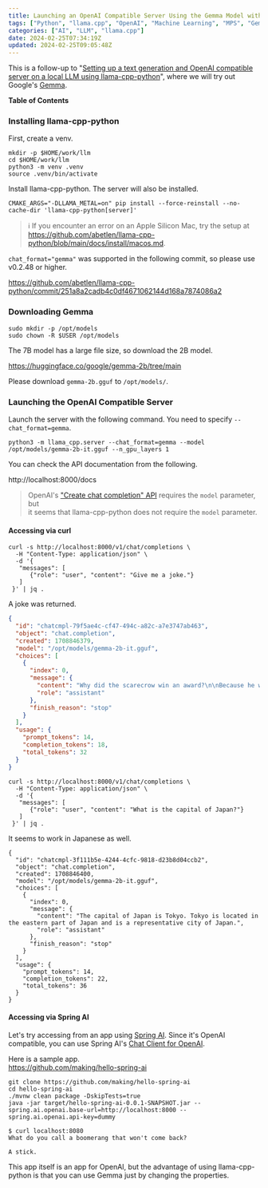 ```yaml
---
title: Launching an OpenAI Compatible Server Using the Gemma Model with llama-cpp-python and Accessing it from Spring AI
tags: ["Python", "llama.cpp", "OpenAI", "Machine Learning", "MPS", "Gemma", "Spring AI"]
categories: ["AI", "LLM", "llama.cpp"]
date: 2024-02-25T07:34:19Z
updated: 2024-02-25T09:05:48Z
---
```


This is a follow-up to "[Setting up a text generation and OpenAI compatible server on a local LLM using llama-cpp-python](/entries/770)", where we will try out Google's [Gemma](https://huggingface.co/google/gemma-2b).

**Table of Contents**
<!-- toc -->

### Installing llama-cpp-python

First, create a venv.

```
mkdir -p $HOME/work/llm
cd $HOME/work/llm
python3 -m venv .venv
source .venv/bin/activate
```

Install llama-cpp-python. The server will also be installed.

```
CMAKE_ARGS="-DLLAMA_METAL=on" pip install --force-reinstall --no-cache-dir 'llama-cpp-python[server]'
```

> ℹ️ If you encounter an error on an Apple Silicon Mac, try the setup at https://github.com/abetlen/llama-cpp-python/blob/main/docs/install/macos.md.

`chat_format="gemma"` was supported in the following commit, so please use v0.2.48 or higher.

https://github.com/abetlen/llama-cpp-python/commit/251a8a2cadb4c0df4671062144d168a7874086a2

### Downloading Gemma

```
sudo mkdir -p /opt/models
sudo chown -R $USER /opt/models
```

The 7B model has a large file size, so download the 2B model.

https://huggingface.co/google/gemma-2b/tree/main

Please download `gemma-2b.gguf` to `/opt/models/`.

### Launching the OpenAI Compatible Server

Launch the server with the following command. You need to specify `--chat_format=gemma`.

```
python3 -m llama_cpp.server --chat_format=gemma --model /opt/models/gemma-2b-it.gguf --n_gpu_layers 1
```

You can check the API documentation from the following.

http://localhost:8000/docs

> OpenAI's ["Create chat completion" API](https://platform.openai.com/docs/api-reference/chat/create) requires the `model` parameter, but<br>
> it seems that llama-cpp-python does not require the `model` parameter.

#### Accessing via curl

```
curl -s http://localhost:8000/v1/chat/completions \
  -H "Content-Type: application/json" \
  -d '{
   "messages": [
      {"role": "user", "content": "Give me a joke."}
   ]
 }' | jq .
```

A joke was returned.

```json
{
  "id": "chatcmpl-79f5ae4c-cf47-494c-a82c-a7e3747ab463",
  "object": "chat.completion",
  "created": 1708846379,
  "model": "/opt/models/gemma-2b-it.gguf",
  "choices": [
    {
      "index": 0,
      "message": {
        "content": "Why did the scarecrow win an award?\n\nBecause he was outstanding in his field!",
        "role": "assistant"
      },
      "finish_reason": "stop"
    }
  ],
  "usage": {
    "prompt_tokens": 14,
    "completion_tokens": 18,
    "total_tokens": 32
  }
}
```

```
curl -s http://localhost:8000/v1/chat/completions \
  -H "Content-Type: application/json" \
  -d '{
   "messages": [
      {"role": "user", "content": "What is the capital of Japan?"}
   ]
 }' | jq .
```

It seems to work in Japanese as well.

```
{
  "id": "chatcmpl-3f111b5e-4244-4cfc-9818-d23b8d04ccb2",
  "object": "chat.completion",
  "created": 1708846400,
  "model": "/opt/models/gemma-2b-it.gguf",
  "choices": [
    {
      "index": 0,
      "message": {
        "content": "The capital of Japan is Tokyo. Tokyo is located in the eastern part of Japan and is a representative city of Japan.",
        "role": "assistant"
      },
      "finish_reason": "stop"
    }
  ],
  "usage": {
    "prompt_tokens": 14,
    "completion_tokens": 22,
    "total_tokens": 36
  }
}
```

#### Accessing via Spring AI

Let's try accessing from an app using [Spring AI](https://docs.spring.io/spring-ai/reference/index.html).
Since it's OpenAI compatible, you can use Spring AI's [Chat Client for OpenAI](https://docs.spring.io/spring-ai/reference/api/clients/openai-chat.html).

Here is a sample app.<br>
https://github.com/making/hello-spring-ai

```
git clone https://github.com/making/hello-spring-ai
cd hello-spring-ai
./mvnw clean package -DskipTests=true
java -jar target/hello-spring-ai-0.0.1-SNAPSHOT.jar --spring.ai.openai.base-url=http://localhost:8000 --spring.ai.openai.api-key=dummy
```

```
$ curl localhost:8080
What do you call a boomerang that won't come back?

A stick.
```

This app itself is an app for OpenAI, but the advantage of using llama-cpp-python is that you can use Gemma just by changing the properties.
